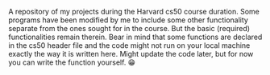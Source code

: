 A repository of my projects during the Harvard cs50 course duration. Some programs have been modified by me to include some other functionality separate from the ones sought for in the course. But the basic (required) functionalities remain therein.
Bear in mind that some functions are declared in the cs50 header file and the code might not run on your local machine exactly the way it is written here. Might update the code later, but for now you can write the function yourself. 😁
